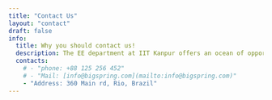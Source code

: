 ```yaml
---
title: "Contact Us"
layout: "contact"
draft: false
info: 
  title: Why you should contact us!
  description: The EE department at IIT Kanpur offers an ocean of opportunities and without the correct guidance, one is bound to get lost. The EEA was conceived with the aim to help students and provide direction to the efforts of students. We believe that we have the right resources and experience to offer so that you can get closer to your goal that you were before. So, feel free to contact us!!
  contacts: 
    # - "phone: +88 125 256 452"
    # - "Mail: [info@bigspring.com](mailto:info@bigspring.com)"
    - "Address: 360 Main rd, Rio, Brazil"
---
```

